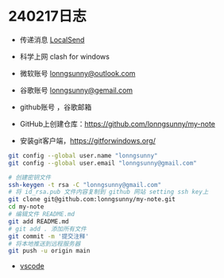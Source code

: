 # 240217日志

- 传递消息
 [LocalSend](https://localsend.org/#/)

- 科学上网 clash for windows
- 微软账号 lonngsunny@outlook.com
- 谷歌账号 lonngsunny@gemail.com
- github账号 ，谷歌邮箱
- GitHub上创建仓库：https://github.com/lonngsunny/my-note
- 安装git客户端，https://gitforwindows.org/
```bash
git config --global user.name "lonngsunny"
git config --global user.email "lonngsunny@gmail.com"
```
```bash
# 创建密钥文件
ssh-keygen -t rsa -C "lonngsunny@gmail.com"
# 将 id_rsa.pub 文件内容复制到 github 网站 setting ssh key上
git clone git@github.com:lonngsunny/my-note.git
cd my-note
# 编辑文件 README.md
git add README.md
# git add . 添加所有文件
git commit -m '提交注释'
# 将本地推送到远程服务器
git push -u origin main
```

- [vscode](https://code.visualstudio.com/)
